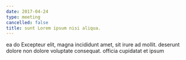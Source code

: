 ```yaml
---
date: 2017-04-24
type: meeting
cancelled: false
title: sunt Lorem ipsum nisi aliqua.
---
```

ea do Excepteur elit, magna incididunt amet, sit irure ad mollit. deserunt dolore non dolore voluptate consequat. officia cupidatat et ipsum